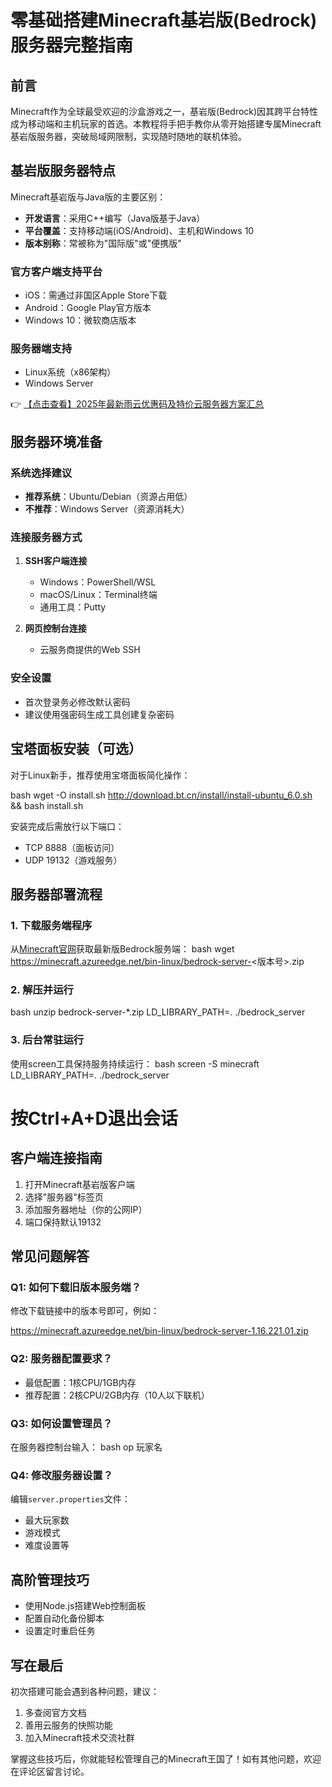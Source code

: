 # 零基础搭建Minecraft基岩版(Bedrock)服务器完整指南

## 前言

Minecraft作为全球最受欢迎的沙盒游戏之一，基岩版(Bedrock)因其跨平台特性成为移动端和主机玩家的首选。本教程将手把手教你从零开始搭建专属Minecraft基岩版服务器，突破局域网限制，实现随时随地的联机体验。

## 基岩版服务器特点

Minecraft基岩版与Java版的主要区别：

- **开发语言**：采用C++编写（Java版基于Java）
- **平台覆盖**：支持移动端(iOS/Android)、主机和Windows 10
- **版本别称**：常被称为"国际版"或"便携版"

### 官方客户端支持平台
- iOS：需通过非国区Apple Store下载
- Android：Google Play官方版本
- Windows 10：微软商店版本

### 服务器端支持
- Linux系统（x86架构）
- Windows Server

👉 [【点击查看】2025年最新雨云优惠码及特价云服务器方案汇总](https://bit.ly/RainYun)

## 服务器环境准备

### 系统选择建议
- **推荐系统**：Ubuntu/Debian（资源占用低）
- **不推荐**：Windows Server（资源消耗大）

### 连接服务器方式
1. **SSH客户端连接**
   - Windows：PowerShell/WSL
   - macOS/Linux：Terminal终端
   - 通用工具：Putty

2. **网页控制台连接**
   - 云服务商提供的Web SSH

### 安全设置
- 首次登录务必修改默认密码
- 建议使用强密码生成工具创建复杂密码

## 宝塔面板安装（可选）

对于Linux新手，推荐使用宝塔面板简化操作：

bash
wget -O install.sh http://download.bt.cn/install/install-ubuntu_6.0.sh && bash install.sh

安装完成后需放行以下端口：
- TCP 8888（面板访问）
- UDP 19132（游戏服务）

## 服务器部署流程

### 1. 下载服务端程序
从[Minecraft官网](https://www.minecraft.net/)获取最新版Bedrock服务端：
bash
wget https://minecraft.azureedge.net/bin-linux/bedrock-server-<版本号>.zip

### 2. 解压并运行
bash
unzip bedrock-server-*.zip
LD_LIBRARY_PATH=. ./bedrock_server

### 3. 后台常驻运行
使用screen工具保持服务持续运行：
bash
screen -S minecraft
LD_LIBRARY_PATH=. ./bedrock_server
# 按Ctrl+A+D退出会话

## 客户端连接指南

1. 打开Minecraft基岩版客户端
2. 选择"服务器"标签页
3. 添加服务器地址（你的公网IP）
4. 端口保持默认19132

## 常见问题解答

### Q1: 如何下载旧版本服务端？
修改下载链接中的版本号即可，例如：

https://minecraft.azureedge.net/bin-linux/bedrock-server-1.16.221.01.zip

### Q2: 服务器配置要求？
- 最低配置：1核CPU/1GB内存
- 推荐配置：2核CPU/2GB内存（10人以下联机）

### Q3: 如何设置管理员？
在服务器控制台输入：
bash
op 玩家名

### Q4: 修改服务器设置？
编辑`server.properties`文件：
- 最大玩家数
- 游戏模式
- 难度设置等

## 高阶管理技巧

- 使用Node.js搭建Web控制面板
- 配置自动化备份脚本
- 设置定时重启任务

## 写在最后

初次搭建可能会遇到各种问题，建议：
1. 多查阅官方文档
2. 善用云服务的快照功能
3. 加入Minecraft技术交流社群

掌握这些技巧后，你就能轻松管理自己的Minecraft王国了！如有其他问题，欢迎在评论区留言讨论。